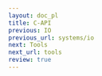 ```yaml
---
layout: doc_pl
title: C-API
previous: IO
previous_url: systems/io
next: Tools
next_url: tools
review: true
---
```

